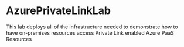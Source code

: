 # AzurePrivateLinkLab
This lab deploys all of the infrastructure needed to demonstrate how to have on-premises resources access Private Link enabled Azure PaaS Resources
